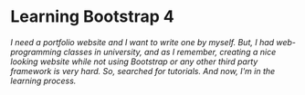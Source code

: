 # Learning Bootstrap 4
###### I need a portfolio website and I want to write one by myself. But, I had web-programming classes in university, and as I remember, creating a nice looking website while not using Bootstrap or any other third party framework is very hard. So, searched for tutorials. And now, I'm in the learning process.
